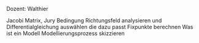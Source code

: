 Dozent: Walthier

Jacobi Matrix, Jury Bedingung
Richtungsfeld analysieren und Differentialgleichung auswählen die dazu passt
Fixpunkte berechnen
Was ist ein Modell
Modellierungsprozess skizzieren